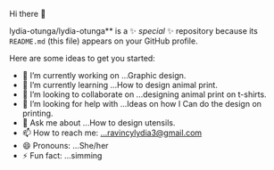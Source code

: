 Hi there 👋

lydia-otunga/lydia-otunga** is a ✨ _special_ ✨ repository because its `README.md` (this file) appears on your GitHub profile.

Here are some ideas to get you started:

- 🔭 I’m currently working on ...Graphic design.
- 🌱 I’m currently learning ...How to design animal print.
- 👯 I’m looking to collaborate on ...designing animal print on t-shirts.
- 🤔 I’m looking for help with ...Ideas on how I Can do the design on printing.
- 💬 Ask me about ...How to design utensils.
- 📫 How to reach me: ...ravincylydia3@gmail.com
- 😄 Pronouns: ...She/her
- ⚡ Fun fact: ...simming 
